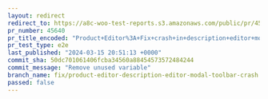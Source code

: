 ```yaml
---
layout: redirect
redirect_to: https://a8c-woo-test-reports.s3.amazonaws.com/public/pr/45640/e2e/index.html
pr_number: 45640
pr_title_encoded: "Product+Editor%3A+Fix+crash+in+description+editor+modal+with+Gutenberg+17.9"
pr_test_type: e2e
last_published: "2024-03-15 20:51:13 +0000"
commit_sha: 50dc701061406fcba34560a88454573572484244
commit_message: "Remove unused variable"
branch_name: fix/product-editor-description-editor-modal-toolbar-crash
passed: false
---
```


